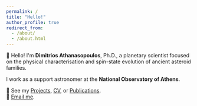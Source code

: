 ```yaml
---
permalink: /
title: "Hello!"
author_profile: true
redirect_from: 
  - /about/
  - /about.html
---
```


👋 Hello! I'm **Dimitrios Athanasopoulos**, Ph.D., a planetary scientist focused on the physical characterisation and spin-state evolution of ancient asteroid families.

I work as a support astronomer at the **National Observatory of Athens**.

📌 See my [Projects](/projects/), [CV](/cv/), or [Publications](/publications/).  
📧 [Email me](mailto:dimathanaso@noa.gr).
